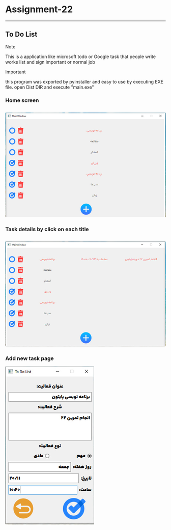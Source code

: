 # Assignment-22
---
## To Do List
> [!NOTE]
This is a application like microsoft todo or Google task that people write works list and sign important or normal job

> [!IMPORTANT]  
this program was exported by pyinstaller and easy to use by executing EXE file. open Dist DIR and execute "main.exe"

### Home screen
![TODOLIST](./1.jpg)
---
### Task details by click on each title
![TODOLIST](./2.jpg)
---
### Add new task page
![TODOLIST](./3.jpg)
